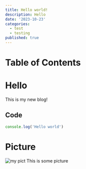 ```yaml
---
title: Hello world!
description: Hello
date: '2023-10-23'
categories:
  - test
  - testing
published: true
---
```


# Table of Contents

# Hello
This is my new blog!

## Code

```ts
console.log('Hello world')
```

# Picture

![my pict](/img/b&w.png)
This is some picture
